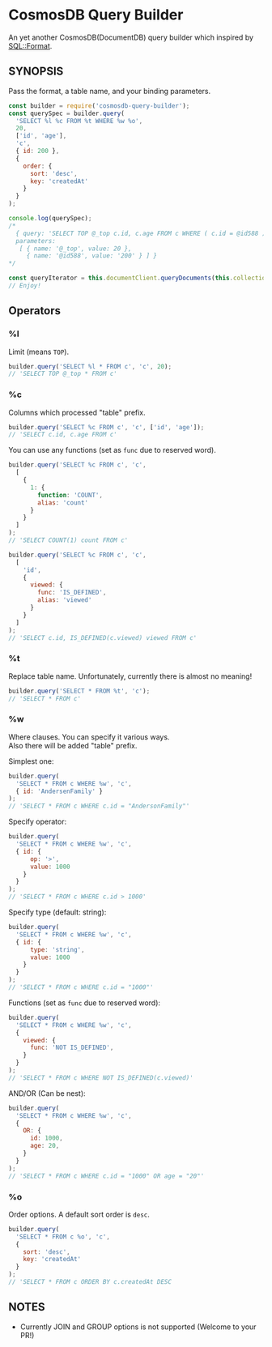 # CosmosDB Query Builder

An yet another CosmosDB(DocumentDB) query builder which inspired by [SQL::Format](https://metacpan.org/pod/SQL::Format).

## SYNOPSIS

Pass the format, a table name, and your binding parameters.

```js
const builder = require('cosmosdb-query-builder');
const querySpec = builder.query(
  'SELECT %l %c FROM %t WHERE %w %o',
  20,
  ['id', 'age'],
  'c',
  { id: 200 },
  {
    order: {
      sort: 'desc',
      key: 'createdAt'
    }
  }
);

console.log(querySpec);
/*
  { query: 'SELECT TOP @_top c.id, c.age FROM c WHERE ( c.id = @id588 ) ORDER BY c.createdAt desc',
  parameters:
   [ { name: '@_top', value: 20 },
     { name: '@id588', value: '200' } ] }
*/

const queryIterator = this.documentClient.queryDocuments(this.collectionUrl, querySpec);
// Enjoy!
```

## Operators

### %l

Limit (means `TOP`).

```js
builder.query('SELECT %l * FROM c', 'c', 20);
// 'SELECT TOP @_top * FROM c'
```

### %c

Columns which processed "table" prefix.

```js
builder.query('SELECT %c FROM c', 'c', ['id', 'age']);
// 'SELECT c.id, c.age FROM c'
```

You can use any functions (set as `func` due to reserved word).

```js
builder.query('SELECT %c FROM c', 'c',
  [
    {
      1: {
        function: 'COUNT',
        alias: 'count'
      }
    }
  ]
);
// 'SELECT COUNT(1) count FROM c'

builder.query('SELECT %c FROM c', 'c',
  [
    'id',
    {
      viewed: {
        func: 'IS_DEFINED',
        alias: 'viewed'
      }
    }
  ]
);
// 'SELECT c.id, IS_DEFINED(c.viewed) viewed FROM c'
```

### %t

Replace table name. Unfortunately, currently there is almost no meaning!

```js
builder.query('SELECT * FROM %t', 'c');
// 'SELECT * FROM c'
```

### %w

Where clauses. You can specify it various ways.  
Also there will be added "table" prefix.

Simplest one:
```js
builder.query(
  'SELECT * FROM c WHERE %w', 'c',
  { id: 'AndersenFamily' }
);
// 'SELECT * FROM c WHERE c.id = "AndersonFamily"'
```

Specify operator:
```js
builder.query(
  'SELECT * FROM c WHERE %w', 'c',
  { id: {
      op: '>',
      value: 1000
    } 
  }
);
// 'SELECT * FROM c WHERE c.id > 1000'
```

Specify type (default: string):
```js
builder.query(
  'SELECT * FROM c WHERE %w', 'c',
  { id: {
      type: 'string',
      value: 1000
    } 
  }
);
// 'SELECT * FROM c WHERE c.id = "1000"'
```

Functions (set as `func` due to reserved word):
```js
builder.query(
  'SELECT * FROM c WHERE %w', 'c',
  { 
    viewed: {
      func: 'NOT IS_DEFINED',
    } 
  }
);
// 'SELECT * FROM c WHERE NOT IS_DEFINED(c.viewed)'
```

AND/OR (Can be nest):
```js
builder.query(
  'SELECT * FROM c WHERE %w', 'c',
  {
    OR: {
      id: 1000,
      age: 20,
    }
  }
);
// 'SELECT * FROM c WHERE c.id = "1000" OR age = "20"'
```

### %o

Order options. A default sort order is `desc`.
```js
builder.query(
  'SELECT * FROM c %o', 'c',
  {
    sort: 'desc',
    key: 'createdAt'
  }
);
// 'SELECT * FROM c ORDER BY c.createdAt DESC
```

## NOTES

- Currently JOIN and GROUP options is not supported (Welcome to your PR!)
